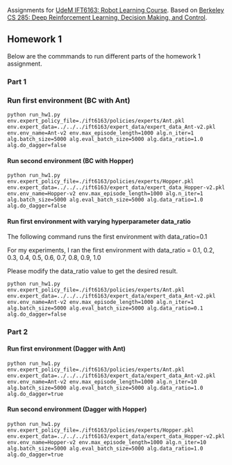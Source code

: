 Assignments for [UdeM IFT6163: Robot Learning Course](https://fracturedplane.com/teaching-new-course-in-robot-learning.html). Based on [Berkeley CS 285: Deep Reinforcement Learning, Decision Making, and Control](http://rail.eecs.berkeley.edu/deeprlcourse/).

## Homework 1
Below are the commmands to run different parts of the homework 1 assignment.

### Part 1

### Run first environment (BC with Ant)
```
python run_hw1.py env.expert_policy_file=./ift6163/policies/experts/Ant.pkl env.expert_data=../../../ift6163/expert_data/expert_data_Ant-v2.pkl env.env_name=Ant-v2 env.max_episode_length=1000 alg.n_iter=1 alg.batch_size=5000 alg.eval_batch_size=5000 alg.data_ratio=1.0 alg.do_dagger=false
```

#### Run second environment (BC with Hopper)
```
python run_hw1.py env.expert_policy_file=./ift6163/policies/experts/Hopper.pkl env.expert_data=../../../ift6163/expert_data/expert_data_Hopper-v2.pkl env.env_name=Hopper-v2 env.max_episode_length=1000 alg.n_iter=1 alg.batch_size=5000 alg.eval_batch_size=5000 alg.data_ratio=1.0 alg.do_dagger=false
```

#### Run first environment with varying hyperparameter data_ratio
The following command runs the first environment with data_ratio=0.1

For my experiments, I ran the first environment with data_ratio = 0.1, 0.2, 0.3, 0.4, 0.5, 0.6, 0.7, 0.8, 0.9, 1.0

Please modify the data_ratio value to get the desired result.

```
python run_hw1.py env.expert_policy_file=./ift6163/policies/experts/Ant.pkl env.expert_data=../../../ift6163/expert_data/expert_data_Ant-v2.pkl env.env_name=Ant-v2 env.max_episode_length=1000 alg.n_iter=1 alg.batch_size=5000 alg.eval_batch_size=5000 alg.data_ratio=0.1 alg.do_dagger=false
```


### Part 2

#### Run first environment (Dagger with Ant)
```
python run_hw1.py env.expert_policy_file=./ift6163/policies/experts/Ant.pkl env.expert_data=../../../ift6163/expert_data/expert_data_Ant-v2.pkl env.env_name=Ant-v2 env.max_episode_length=1000 alg.n_iter=10 alg.batch_size=5000 alg.eval_batch_size=5000 alg.data_ratio=1.0 alg.do_dagger=true
```

#### Run second environment (Dagger with Hopper)

```
python run_hw1.py env.expert_policy_file=./ift6163/policies/experts/Hopper.pkl env.expert_data=../../../ift6163/expert_data/expert_data_Hopper-v2.pkl env.env_name=Hopper-v2 env.max_episode_length=1000 alg.n_iter=10 alg.batch_size=5000 alg.eval_batch_size=5000 alg.data_ratio=1.0 alg.do_dagger=true
```
